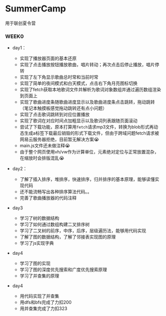 # SummerCamp
用于联创夏令营

### WEEK0

- day1：
  - 实现了播放器页面的基本还原
  - 实现了点击播放按钮播放歌曲，唱片转动；再次点击后停止播放，唱片停转
  - 实现了左下角显示歌曲总时常和当前时常
  - 实现了简单的夜间模式和白天模式，点击右下角月亮图标切换
  - 实现了fetch获取本地歌词文件并解析为歌词对象数组并通过遍历数组渲染到页面上
  - 实现了歌曲进度条随歌曲进度显示以及歌曲进度条点击跳转，拖动跳转（笔记本触摸板感觉拖动跳转还有点小问题）
  - 实现了点击歌词跳转到对应位置播放
  - 实现了歌词在对应时间点加粗显示以及歌词列表跟随页面滚动
  - 尝试了下载功能，原本打算用`fetch`请求mp3文件，转换为blob形式再动态生成a标签下载最后销毁的形式下载文件，但由于跨域问题fetch请求被网易云服务器拒绝，目前暂无解决方案:sob:
  - main.js文件还未做注释:sob:
  - 由于整个网页使用vh/vw作为计算单位，元素绝对定位与正常放置混杂，在缩放时会排版混乱:sob:
- day2：

  - 了解了插入排序，堆排序，快速排序，归并排序的基本原理，能够读懂实现代码
  - 还不能流畅写出各种排序算法代码。。
  - 完善了歌曲播放器的代码注释
- day3

  - 学习了树的数据结构
  - 学习了如何通过数组构建二叉排序树
  - 学习了二叉树的前序，中序，后序，层级遍历法，能够用代码实现
  - 了解了图的数据结构，了解了邻接表实现图的原理
  - 学习了js实现字典

- day4
  - 学习了图的实现
  - 学习了图的深度优先搜索和广度优先搜索原理
  - 学习了并查集的原理

- day4

  - 用代码实现了并查集
  - 用dfs和bfs完成了力扣200
  - 用并查集完成了力扣323

  
